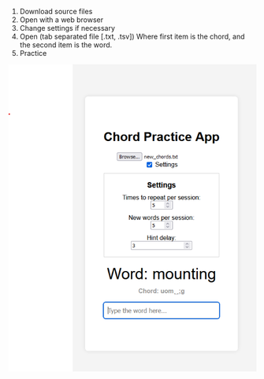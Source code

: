 1. Download source files
2. Open with a web browser
3. Change settings if necessary
4. Open (tab separated file [.txt, .tsv]) Where first item is the chord, and the second item is the word.
5. Practice

![Alt text](/screenshot.png?raw=true "Preview")
